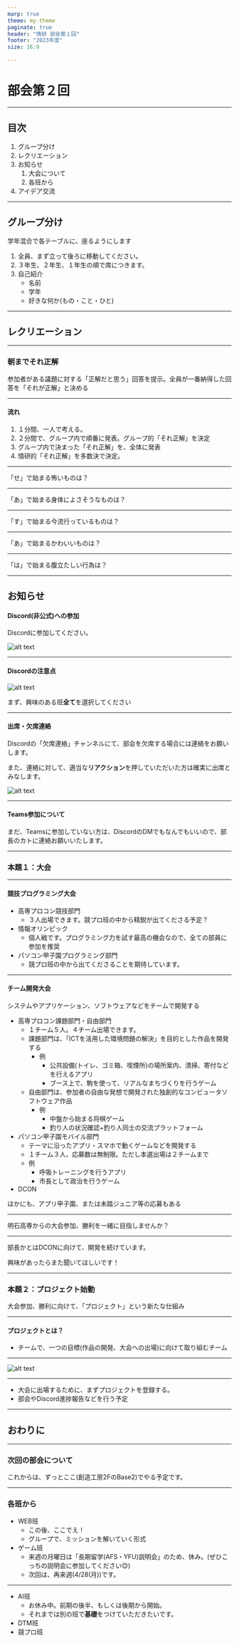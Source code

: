 ```yaml
---
marp: true
theme: my-theme
paginate: true
header: "情研 部会第１回"
footer: "2023年度"
size: 16:9

---
```


# 部会第２回

---

## 目次

1. グループ分け
1. レクリエーション
1. お知らせ
   1. 大会について
   1. 各班から
1. アイデア交流

---

## グループ分け

学年混合で各テーブルに、座るようにします

1. 全員、まず立って後ろに移動してください。
1. ３年生、２年生、１年生の順で席につきます。
1. 自己紹介
   - 名前
   - 学年
   - 好きな何か(もの・こと・ひと)

---

## レクリエーション

---

### 朝までそれ正解

参加者がある議題に対する「正解だと思う」回答を提示。全員が一番納得した回答を「それが正解」と決める

---

#### 流れ

1. １分間、一人で考える。
1. ２分間で、グループ内で順番に発表。グループ的「それ正解」を決定
1. グループ内で決まった「それ正解」を、全体に発表
1. 情研的「それ正解」を多数決で決定。

---

<div class="big">
「せ」で始まる怖いものは？
</div>

---

<div class="big">
「あ」で始まる身体によさそうなものは？
</div>

---

<div class="big">
「す」で始まる今流行っているものは？
</div>

---

<div class="big">
「あ」で始まるかわいいものは？
</div>

---

<div class="big">
「は」で始まる腹立たしい行為は？
</div>

---

## お知らせ

#### Discord(非公式)への参加

Discordに参加してください。

![alt text](DiscordQR.png)

---

#### Discordの注意点

![alt text](image-1.png)

まず、興味のある班**全て**を選択してください

---

#### 出席・欠席連絡

Discordの「欠席連絡」チャンネルにて、部会を欠席する場合には連絡をお願いします。

また、連絡に対して、適当な**リアクション**を押していただいた方は確実に出席とみなします。

![alt text](image-3.png)

---

#### Teams参加について

まだ、Teamsに参加していない方は、DiscordのDMでもなんでもいいので、部長のカトに連絡お願いいたします。

---

### 本題１：大会

---

#### 競技プログラミング大会

- 高専プロコン競技部門
  - ３人出場できます。競プロ班の中から精鋭が出てくださる予定？
- 情報オリンピック
  - 個人戦です。プログラミング力を試す最高の機会なので、全ての部員に参加を推奨
- パソコン甲子園プログラミング部門
  - 競プロ班の中から出てくださることを期待しています。

---

#### チーム開発大会

システムやアプリケーション、ソフトウェアなどをチームで開発する

- 高専プロコン課題部門・自由部門
  - １チーム５人。４チーム出場できます。
  - 課題部門は、「ICTを活用した環境問題の解決」を目的とした作品を開発する
    - 例
      - 公共設備(トイレ、ゴミ箱、喫煙所)の場所案内、清掃、寄付などを行えるアプリ
      - ブース上で、駒を使って、リアルなまちづくりを行うゲーム
  - 自由部門は、参加者の自由な発想で開発された独創的なコンピュータソフトウェア作品
    - 例
      - 中盤から始まる将棋ゲーム
      - 釣り人の状況確認+釣り人同士の交流プラットフォーム
- パソコン甲子園モバイル部門
  - テーマに沿ったアプリ・スマホで動くゲームなどを開発する
  - １チーム３人、応募数は無制限。ただし本選出場は２チームまで
  - 例
    - 呼吸トレーニングを行うアプリ
    - 市長として政治を行うゲーム
- DCON

ほかにも、アプリ甲子園、または未踏ジュニア等の応募もある

---

<div class="big">
明石高専からの大会参加、勝利を一緒に目指しませんか？
</div>

---

部長かとはDCONに向けて、開発を続けています。

興味があったらまた聞いてほしいです！

---

### 本題２：プロジェクト始動

大会参加、勝利に向けて、「プロジェクト」という新たな仕組み

---

#### プロジェクトとは？

- チームで、一つの目標(作品の開発、大会への出場)に向けて取り組むチーム

---

![alt text](a.svg)

---

- 大会に出場するために、まずプロジェクトを登録する。
- 部会やDiscord進捗報告などを行う予定

---

## おわりに

---

### 次回の部会について

これからは、ずっとここ(創造工房2FのBase2)でやる予定です。

---

### 各班から

- WEB班
  - この後、ここでえ！
  - グループで、ミッションを解いていく形式
- ゲーム班
  - 来週の月曜日は「長期留学(AFS・YFU)説明会」のため、休み。(ぜひこっちの説明会に参加してください😊)
  - 次回は、再来週(4/28(月))です。

---

- AI班
  - お休み中。前期の後半、もしくは後期から開始。
  - それまでは別の班で**基礎**をつけていただきたいです。
- DTM班
- 競プロ班

